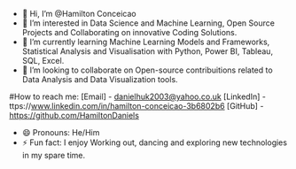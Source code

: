 - 👋 Hi, I’m @Hamilton Conceicao
- 👀 I’m interested in Data Science and Machine Learning, Open Source Projects and Collaborating on innovative Coding Solutions.
- 🌱 I’m currently learning Machine Learning Models and Frameworks, Statistical Analysis and Visualisation with Python, Power BI, Tableau, SQL, Excel.
- 💞️ I’m looking to collaborate on Open-source contribuitions related to Data Analysis and Data Visualization tools.
  
#How to reach me:
[Email] - danielhuk2003@yahoo.co.uk
[LinkedIn] - ttps://www.linkedin.com/in/hamilton-conceicao-3b6802b6
[GitHub] - https://github.com/HamiltonDaniels

- 😄 Pronouns: He/Him
- ⚡ Fun fact: I enjoy Working out, dancing and exploring new technologies in my spare time.

<!---
HamiltonDaniels/HamiltonDaniels is a ✨ special ✨ repository because its `README.md` (this file) appears on your GitHub profile.
You can click the Preview link to take a look at your changes.
